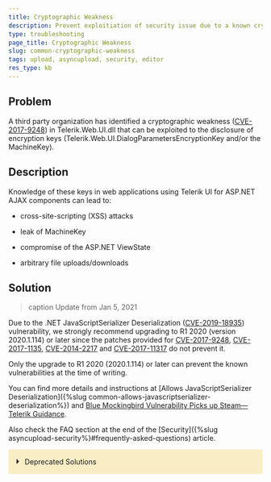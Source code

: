 ```yaml
---
title: Cryptographic Weakness
description: Prevent exploitiation of security issue due to a known cryptographic weaknes.
type: troubleshooting
page_title: Cryptographic Weakness
slug: common-cryptographic-weakness
tags: upload, asyncupload, security, editor
res_type: kb
---
```


## Problem

A third party organization has identified a cryptographic weakness ([CVE-2017-9248](https://cve.mitre.org/cgi-bin/cvename.cgi?name=CVE-2017-9248)) in Telerik.Web.UI.dll that can be exploited to the disclosure of encryption keys (Telerik.Web.UI.DialogParametersEncryptionKey and/or the MachineKey).

## Description

Knowledge of these keys in web applications using Telerik UI for ASP.NET AJAX components can lead to:
 - cross-site-scripting (XSS) attacks

 - leak of MachineKey

 - compromise of the ASP.NET ViewState

 - arbitrary file uploads/downloads

## Solution

>caption Update from Jan 5, 2021

Due to the .NET JavaScriptSerializer Deserialization ([CVE-2019-18935](https://cve.mitre.org/cgi-bin/cvename.cgi?name=CVE-2019-18935)) vulnerability, we strongly recommend upgrading to R1 2020 (version 2020.1.114) or later since the patches provided for [CVE-2017-9248](https://cve.mitre.org/cgi-bin/cvename.cgi?name=CVE-2017-9248), [CVE-2017-1135](https://cve.mitre.org/cgi-bin/cvename.cgi?name=CVE-2017-11357), [CVE-2014-2217](https://cve.mitre.org/cgi-bin/cvename.cgi?name=2014-2217) and [CVE-2017-11317](https://cve.mitre.org/cgi-bin/cvename.cgi?name=CVE-2017-11317) do not prevent it.

Only the upgrade to R1 2020 (2020.1.114) or later can prevent the known vulnerabilities at the time of writing.

You can find more details and instructions at [Allows JavaScriptSerializer Deserialization]({%slug common-allows-javascriptserializer-deserialization%}) and [Blue Mockingbird Vulnerability Picks up Steam—Telerik Guidance](https://www.telerik.com/blogs/blue-mockingbird-vulnerability-telerik-guidance).

Also check the FAQ section at the end of the [Security]({%slug asyncupload-security%}#frequently-asked-questions) article.

<style>
    input.collapse-panel-toggle-checkbox {
        display: none;
    }


    .collapse-panel-toggle-lable {
        display: block;
        padding: 1rem;
        background: #f9edc6;
        cursor: pointer;
        transition: all 0.25s ease-out;
    }

        .collapse-panel-toggle-lable::before {
            content: ' ';
            display: inline-block;
            border-top: 5px solid transparent;
            border-bottom: 5px solid transparent;
            border-left: 5px solid currentColor;
            vertical-align: middle;
            margin-right: .7rem;
            transform: translateY(-2px);
            transition: transform .2s ease-out;
        }

    .collapse-panel-toggle-checkbox:checked + .collapse-panel-toggle-lable::before {
        transform: rotate(90deg) translateX(-3px);
    }


    .collapse-panel-content-wrapper {
        max-height: 0px;
        overflow: hidden;
        transition: max-height .25s ease-in-out;
    }


    .collapse-panel-toggle-checkbox:checked + .collapse-panel-toggle-lable + .collapse-panel-content-wrapper {
        max-height: unset;
        overflow: auto;
    }


    .collapse-panel-content-wrapper .collapse-panel-content {
        background: rgba(249,237,198, .2);
        border-bottom: 1px solid rgba(249,237,198, .45);
        padding: .5rem 1rem;
    }

    .collapse-panel-content-wrapper p {
        margin-bottom: 0;
    }
</style>
<!--[if IE]>
<style>
    .collapse-panel-content-wrapper {
        max-height: none;
    }
</style>
<![endif]-->

<div class="collapse-panel">
    <input id="collapse-panel-checkbox" class="collapse-panel-toggle-checkbox" type="checkbox">
    <label for="collapse-panel-checkbox" class="collapse-panel-toggle-lable">Deprecated Solutions</label>
    <div class="collapse-panel-content-wrapper">
        <div class="collapse-panel-content">
            <p>
<p>To ensure your application is not exposed to such a risk, there are three mitigation paths:</p>
<ul>
    <li>
    <p><a href="#full-patches">Use a patch</a> for versions between Q1 2013 (2013.1.220) and R2 2017 (2017.2.503)</p>
    </li>
    <li>
    <p><a href="#partial-patches">Use a patch</a> for some versions between Q1 2011 (2011.1.315) and Q3 2012 SP2 (2012.3.1308)</p>
    </li>
    <li>
    <p>If you are on active maintenance,&nbsp;<a href="#upgrade-to-latest">upgrade to R2 2017 SP1 (2017.2.621) or later</a>.</p>
    </li>
    <li>
    <p><a href="#prevent-access">Prevent access to the Telerik Dialog Handler</a></p>
    </li>
</ul>
<p>NOTE: The patches are <strong>not</strong> available on the Telerik NuGet feed.</p>
<p>NOTE: If you are targeting .NET 3.5, review the<a href="http://docs.telerik.com/devtools/aspnet-ajax/controls/fips-compatibility"> FIPS Compatibility article</a>&nbsp;, because the encryption issue it describes also pertains to these patches.</p>
<hr >
<a id="full-patches"></a>
<h4>Use a patch for versions between Q1 2013 (2013.1.220) and R2 2017 (2017.2.503)</h4>
<p><strong>Download a patched version</strong> from your Telerik.com account <strong>after the 26th of June 2017</strong>:</p>
<ol>
    <li>Go to your <a href="/account/product-download?product=RCAJAX" target="_blank">telerik.com account</a>.</li>
    <li>From the Version dropdown, select your release: <p><img src="images/common-cryptographic-weakness-version-dropdown.png" alt="Version dropdown"></p></li>
    <li>Download the <span >SecurityPatch_&lt;your_version&gt;.zip</span> file.
    </li>
    <li>
    <a href="http://docs.telerik.com/devtools/aspnet-ajax/installation/upgrading-instructions/upgrading-a-trial-to-a-developer-license-or-to-a-newer-version#manual-upgrade">Replace the Telerik.Web.UI assembly in your application</a> with the one of the same version that you just downloaded.
    </li>
    <li>Generate <strong>new unique keys</strong>&nbsp;for&nbsp;<strong>Telerik.Web.UI.DialogParametersEncryptionKey&nbsp;</strong>and&nbsp;<strong>MachineKey&nbsp;</strong>in your&nbsp;<strong>web.config</strong>. You can <a href="http://docs.telerik.com/devtools/aspnet-ajax/general-information/images/generate-keys-iis.png" title="" class="" target="">use the IIS MachineKey Validation Key generator to get them (make sure to avoid the ,IsolateApps portion)</a>.</li>
</ol>
<p>The patched version shows "Telerik.Web.UI.Patch" in the File Description under Properties in Windows Explorer:</p>
<p>How to spot a patched version of Telerik.Web.UI.dll:</p>
<p><img src="images/common-cryptographic-weakness-patched-version-description.png" alt="Patched version description"></p>
<p><strong>Source code</strong> for building a <strong>patched </strong>version and <a href="http://docs.telerik.com/devtools/aspnet-ajax/deployment/protecting-the-telerik-asp.net-ajax-assembly">protecting the Telerik.Web.UI assembly</a> is available after <strong>14 Jul 2017</strong>.</p>
<hr >
<a id="partial-patches"></a>
<h4>Use a patch for versions between Q1 2011 (2011.1.315) and Q3 2012 SP2 (2012.3.1308)</h4>
<p>If you are on active maintenance,&nbsp;<strong>upgrade at least to Q1 2013 (2013.1.220)</strong> and follow the same approach for <a href="#full-patches">Using a patch for versions between Q1 2013 (2013.1.220) and R2 2017 (2017.2.503)</a>.</p>
<p>Due to technical feasibility, the following versions do <strong>not</strong> have patches for this issue:</p>
<ul>
    <li>Q1 2011 SP2 (2011.1.519)</li>
    <li>Q2 2011 SP1 (2011.2.915)</li>
    <li>Q3 2011 SP1 (2011.3.1305)</li>
    <li>Q1 2012 SP1 (2012.1.411)</li>
    <li>Q2 2012 SP2 (2012.2.912)</li>
</ul>
<p>If your version lists a <span >SecurityPatch_&lt;your_version&gt;.zip</span> file, you can follow the same approach for <a href="#full-patches">Using a patch for versions between Q1 2013 (2013.1.220) and R2 2017 (2017.2.503)</a>.</p>
<hr >
<a id="upgrade-to-latest"></a>
<h4>Upgrade to <strong>R2 2017 SP1</strong> (2017.2.621) or later.</h4>
<ol>
    <li>
    <a href="http://docs.telerik.com/devtools/aspnet-ajax/installation/upgrading-instructions/upgrading-a-trial-to-a-developer-license-or-to-a-newer-version#upgrade-to-a-newer-version-of-telerik-ui-for-aspnet-ajax">
    <strong>Upgrade</strong> your Telerik UI for ASP.NET AJAX version
    </a> to <strong>R2 2017 SP1</strong> (2017.2.621) or later.
    </li>
    <li>
    <strong>Generate new keys</strong> for&nbsp;<strong>Telerik.Web.UI.DialogParametersEncryptionKey </strong>and <strong>MachineKey </strong>in your <strong><a href="http://docs.telerik.com/devtools/aspnet-ajax/general-information/web-config-settings-overview#mandatory-additions-to-the-webconfig">web.config</a></strong>. You can <a href="http://docs.telerik.com/devtools/aspnet-ajax/general-information/images/generate-keys-iis.png" title="" class="" target="">use the IIS MachineKey Validation Key generator to get them (make sure to avoid the ,IsolateApps portion)</a>.</li>
</ol>
<hr >
<a id="prevent-access"></a>
<h4>Prevent access to the Telerik Dialog Handler</h4>
<p>An <strong>alternative</strong> to a fix or a patch is to prevent access to the Telerik DialogHandler. Note that this will make it impossible to use Telerik built-in dialogs for RadEditor and RadSpell.</p>
<p>There are different ways to do that, for example:</p>
<ul>
    <li>
    <p>Add a firewall rule that rejects traffic to the handler.</p>
    </li>
    <li>
    <p>Add a URL redirect rule that returns an error page instead of the handler. Note that this will merely redirect the requests to a page of your choosing, usually with a 301 status code. Here is a basic example:<br>
    <br>
    </p>
    <pre class="prettyprint lang-undefined prettyprinted" style=""><span class="copy-code-btn" title="" id="copy-code-btn-0" data-original-title="Copy Code."><svg version="1.1" id="Layer_1" xmlns="http://www.w3.org/2000/svg" xmlns:xlink="http://www.w3.org/1999/xlink" x="0px" y="0px" width="16px" height="16px" viewBox="0 0 16 16" enable-background="new 0 0 16 16" xml:space="preserve"><g><polygon points="3,2 6,2 6,3 8,3 6,1 2,1 2,12 5,12 5,11 3,11"></polygon><path d="M10,4H6v11h8V8L10,4z M7,14V5h3v3h3v6H7z"></path></g></svg></span><code><span class="tag">&lt;rewrite&gt;</span><span class="pln">
    </span><span class="tag">&lt;rules&gt;</span><span class="pln">
        </span><span class="tag">&lt;rule</span><span class="pln"> </span><span class="atn">name</span><span class="pun">=</span><span class="atv">"DisableDialogHandler"</span><span class="pln"> </span><span class="atn">enabled</span><span class="pun">=</span><span class="atv">"true"</span><span class="pln"> </span><span class="atn">stopProcessing</span><span class="pun">=</span><span class="atv">"true"</span><span class="tag">&gt;</span><span class="pln">
            </span><span class="tag">&lt;match</span><span class="pln"> </span><span class="atn">url</span><span class="pun">=</span><span class="atv">"^Telerik.Web.UI.DialogHandler.*?$"</span><span class="pln"> </span><span class="tag">/&gt;</span><span class="pln">
            </span><span class="tag">&lt;action</span><span class="pln"> </span><span class="atn">type</span><span class="pun">=</span><span class="atv">"Redirect"</span><span class="pln"> </span><span class="atn">url</span><span class="pun">=</span><span class="atv">"not-allowed.aspx"</span><span class="pln"> </span><span class="atn">redirectType</span><span class="pun">=</span><span class="atv">"Permanent"</span><span class="pln"> </span><span class="tag">/&gt;</span><span class="pln">
        </span><span class="tag">&lt;/rule&gt;</span><span class="pln">
    </span><span class="tag">&lt;/rules&gt;</span><span class="pln">
</span><span class="tag">&lt;/rewrite&gt;</span></code></pre>
    </li>
    <li>
    <p>Remove the handler from the web.config:</p>
   <pre class="prettyprint lang-undefined prettyprinted" style=""><span class="copy-code-btn" title="" id="copy-code-btn-0" data-original-title="Copy Code."><svg version="1.1" id="Layer_1" xmlns="http://www.w3.org/2000/svg" xmlns:xlink="http://www.w3.org/1999/xlink" x="0px" y="0px" width="16px" height="16px" viewBox="0 0 16 16" enable-background="new 0 0 16 16" xml:space="preserve"><g><polygon points="3,2 6,2 6,3 8,3 6,1 2,1 2,12 5,12 5,11 3,11"></polygon><path d="M10,4H6v11h8V8L10,4z M7,14V5h3v3h3v6H7z"></path></g></svg></span><code><span class="tag">&lt;system.web&gt;</span><span class="pln">
    </span><span class="tag">&lt;httpHandlers&gt;</span><span class="pln">
        </span><span class="com">&lt;!-- You may have either of the following lines, depending on the extension you use --&gt;</span><span class="pln">
        </span><span class="com">&lt;!-- Remove this line --&gt;</span><span class="pln">
        </span><span class="tag">&lt;add</span><span class="pln"> </span><span class="atn">path</span><span class="pun">=</span><span class="atv">"Telerik.Web.UI.DialogHandler.aspx"</span><span class="pln"> </span><span class="atn">type</span><span class="pun">=</span><span class="atv">"Telerik.Web.UI.DialogHandler"</span><span class="pln"> </span><span class="atn">verb</span><span class="pun">=</span><span class="atv">"*"</span><span class="pln"> </span><span class="atn">validate</span><span class="pun">=</span><span class="atv">"false"</span><span class="pln"> </span><span class="tag">/&gt;</span><span class="pln">
        </span><span class="com">&lt;!-- Remove this line --&gt;</span><span class="pln">
        </span><span class="tag">&lt;add</span><span class="pln"> </span><span class="atn">path</span><span class="pun">=</span><span class="atv">"Telerik.Web.UI.DialogHandler.ashx"</span><span class="pln"> </span><span class="atn">type</span><span class="pun">=</span><span class="atv">"Telerik.Web.UI.DialogHandler"</span><span class="pln"> </span><span class="atn">verb</span><span class="pun">=</span><span class="atv">"*"</span><span class="pln"> </span><span class="atn">validate</span><span class="pun">=</span><span class="atv">"false"</span><span class="pln"> </span><span class="tag">/&gt;</span><span class="pln">
    </span><span class="tag">&lt;/httpHandlers&gt;</span><span class="pln">
</span><span class="tag">&lt;/system.web&gt;</span><span class="pln">
</span><span class="tag">&lt;system.webServer&gt;</span><span class="pln">
    </span><span class="tag">&lt;handlers&gt;</span><span class="pln">
        </span><span class="com">&lt;!-- Ensure you have this line --&gt;</span><span class="pln">
        </span><span class="tag">&lt;remove</span><span class="pln"> </span><span class="atn">name</span><span class="pun">=</span><span class="atv">"Telerik_Web_UI_DialogHandler_aspx"</span><span class="pln"> </span><span class="tag">/&gt;</span><span class="pln">
        </span><span class="com">&lt;!-- You may have either of the following lines, depending on the extension you use --&gt;</span><span class="pln">
        </span><span class="com">&lt;!-- Remove this line --&gt;</span><span class="pln">
        </span><span class="tag">&lt;add</span><span class="pln"> </span><span class="atn">name</span><span class="pun">=</span><span class="atv">"Telerik_Web_UI_DialogHandler_aspx"</span><span class="pln"> </span><span class="atn">path</span><span class="pun">=</span><span class="atv">"Telerik.Web.UI.DialogHandler.aspx"</span><span class="pln"> </span><span class="atn">type</span><span class="pun">=</span><span class="atv">"Telerik.Web.UI.DialogHandler"</span><span class="pln"> </span><span class="atn">verb</span><span class="pun">=</span><span class="atv">"*"</span><span class="pln"> </span><span class="atn">preCondition</span><span class="pun">=</span><span class="atv">"integratedMode"</span><span class="pln"> </span><span class="tag">/&gt;</span><span class="pln">
        </span><span class="com">&lt;!-- Remove this line --&gt;</span><span class="pln">
        </span><span class="tag">&lt;add</span><span class="pln"> </span><span class="atn">name</span><span class="pun">=</span><span class="atv">"Telerik_Web_UI_DialogHandler_aspx"</span><span class="pln"> </span><span class="atn">path</span><span class="pun">=</span><span class="atv">"Telerik.Web.UI.DialogHandler.ashx"</span><span class="pln"> </span><span class="atn">type</span><span class="pun">=</span><span class="atv">"Telerik.Web.UI.DialogHandler"</span><span class="pln"> </span><span class="atn">verb</span><span class="pun">=</span><span class="atv">"*"</span><span class="pln"> </span><span class="atn">preCondition</span><span class="pun">=</span><span class="atv">"integratedMode"</span><span class="pln"> </span><span class="tag">/&gt;</span><span class="pln">
    </span><span class="tag">&lt;/handlers&gt;</span><span class="pln">
</span><span class="tag">&lt;/system.webServer&gt;</span></code></pre>
    </li>
    <li>
    <p>For <strong>SharePoint </strong>sites, <strong>delete </strong>the <strong>Telerik.Web.UI.SpellCheckHandler.ashx </strong>and&nbsp;<strong>Telerik.Web.UI.DialogHandler.aspx&nbsp;</strong>files that correspond to these handlers. You can find them in the following folders:</p>
    <ul>
        <li>
        <p>SharePoint 2010: C:\Program Files\Common Files\Microsoft Shared\Web Server Extensions\wpresources\RadEditorSharePoint\6.x.x.0__1f131a624888eeed\Resources</p>
        </li>
        <li>
        <p>SharePoint 2013: C:\Program Files\Common Files\Microsoft Shared\Web Server Extensions\wpresources\RadEditorSharePoint\7.x.x.0__1f131a624888eeed\Resources</p>
        </li>
        <li>
        <p>SharePoint 2016: C:\Program Files\Common Files\Microsoft Shared\Web Server Extensions\wpresources\RadEditorSharePoint\7.x.x.0__1f131a624888eeed\Resources</p>
        </li>
    </ul>
    </li>
</ul>
<p>You can test whether the handler is available by requesting the following URL under you application root: <strong>Telerik.Web.UI.DialogHandler.aspx?checkHandler=true</strong></p>
<p>When the handler is not available, you will get an error similar to the following:<br>
<img src="https://d585tldpucybw.cloudfront.net/sfimages/default-source/default-album/handler-not-registered.png?sfvrsn=a04bb79_1" data-displaymode="Original" alt="Error when handler is not registered" title="handler-not-registered"></p>

            </p>
        </div>
    </div>
</div>

## Notes

We would like to thank Erlend Leiknes, security consultant in Mnemonic AS, and Thanh Van Tien Nguyen, for responsibly disclosing this vulnerability to us and helping in its resolution.

## External References

[CVE-2017-9248](https://cve.mitre.org/cgi-bin/cvename.cgi?name=CVE-2017-9248)

## See Also

* [RadEditor Security article]({%slug editor-security%})
* [Allows JavaScriptSerializer Deserialization]({%slug common-allows-javascriptserializer-deserialization%})
* [RadAsyncUpload Security article]({%slug asyncupload-security%})
* [Unrestricted File Upload](https://www.telerik.com/support/kb/aspnet-ajax/upload-(async)/details/unrestricted-file-upload)
* [Insecure Direct Object Reference](https://www.telerik.com/support/kb/aspnet-ajax/upload-(async)/details/insecure-direct-object-reference)
* [Blue Mockingbird Vulnerability Picks up Steam—Telerik Guidance blog post (CVE-2019-18935)](https://www.telerik.com/blogs/blue-mockingbird-vulnerability-telerik-guidance)
 


